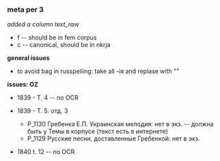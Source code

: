 ### meta per 3

*added a column text_raw*  
* f -- should be in fem corpus
* c -- canonical, should be in nkrja

**general issues**
* to avoid bag in russpelling: take all -iя and replase with ""


**issues: OZ**  
* 1839 - T. 4 -- no OCR  

* 1839 - Т. 5. отд. 3
	* Р_1130 Гребенка Е.П. Украинская мелодия: нет в экз. -- должна быть у Темы в корпусе (текст есть в интернете)
	* Р_1129 Русские песни, доставленные Гребенкой: нет в экз.

* 1840 t. 12 -- no OCR 